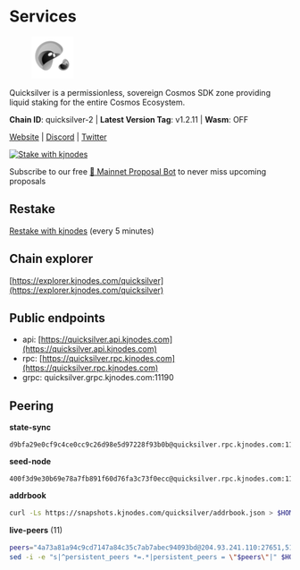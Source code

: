 # Services

<figure><img src="https://raw.githubusercontent.com/kj89/cosmos-images/main/logos/quicksilver.png" alt=""><figcaption></figcaption></figure>

Quicksilver is a permissionless, sovereign Cosmos SDK zone providing liquid staking for the entire Cosmos Ecosystem.

**Chain ID**: quicksilver-2 | **Latest Version Tag**: v1.2.11 | **Wasm**: OFF

[Website](https://quicksilver.zone) | [Discord](https://discord.gg/quicksilverprotocol) | [Twitter](https://twitter.com/quicksilverzone)

[![Stake with kjnodes](https://i.ibb.co/cr44Q8j/button-stake-with-kjnodes.png)](https://restake.app/quicksilver/quickvaloper1fqfgpwdngmmay6ah7mg9y4k7ayykpzu6l3ht2m)

Subscribe to our free [🤖 Mainnet Proposal Bot](https://t.me/kjnodes_proposal_bot) to never miss upcoming proposals

## Restake

[Restake with kjnodes](https://restake.app/quicksilver/quickvaloper1fqfgpwdngmmay6ah7mg9y4k7ayykpzu6l3ht2m) (every 5 minutes)
## Chain explorer
[https://explorer.kjnodes.com/quicksilver](https://explorer.kjnodes.com/quicksilver)

## Public endpoints

* api: [https://quicksilver.api.kjnodes.com](https://quicksilver.api.kjnodes.com)
* rpc: [https://quicksilver.rpc.kjnodes.com](https://quicksilver.rpc.kjnodes.com)
* grpc: quicksilver.grpc.kjnodes.com:11190

## Peering

**state-sync**

```text
d9bfa29e0cf9c4ce0cc9c26d98e5d97228f93b0b@quicksilver.rpc.kjnodes.com:11156
```

**seed-node**

```text
400f3d9e30b69e78a7fb891f60d76fa3c73f0ecc@quicksilver.rpc.kjnodes.com:11159
```

**addrbook**
```bash
curl -Ls https://snapshots.kjnodes.com/quicksilver/addrbook.json > $HOME/.quicksilverd/config/addrbook.json
```

**live-peers** (11)
```bash
peers="4a73a81a94c9cd7147a84c35c7ab7abec94093bd@204.93.241.110:27651,51070ba609ede6d7eb334b8cf0ed585f2b1ab66b@135.181.76.99:26656,e1b058e5cfa2b836ddaa496b10911da62dcf182e@138.201.8.248:26656,61d96fee29a9615c208c4db72526d23b45094cb4@65.108.195.30:36656,b4bcce87121963e1e97619dc135f2eb1a9fd5dfc@88.198.32.17:36656,ffd3a67122d557dbc426972196ded625757b71b6@85.239.242.5:11656,d9bfa29e0cf9c4ce0cc9c26d98e5d97228f93b0b@65.109.88.38:11156,bbb6a02a90ef98975525d9bd7137511e18edddc1@141.95.99.81:26656,cbc2c7a7cd39750abee0dcd5dd2832feddbde20e@50.21.173.76:26656,a87f48e433160970318d181bb69c378f4564cd2d@107.155.67.202:26736,04dcb466b6804e6a57b7f9188b90f5bdc17037c0@108.165.178.242:26654"
sed -i -e "s|^persistent_peers *=.*|persistent_peers = \"$peers\"|" $HOME/.quicksilverd/config/config.toml
```
